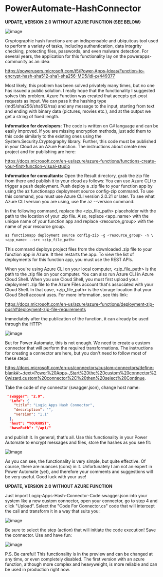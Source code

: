 # PowerAutomate-HashConnector

**UPDATE, VERSION 2.0 WITHOUT AZURE FUNCTION (SEE BELOW)**

![image](https://user-images.githubusercontent.com/86048404/126144714-2ee0eeca-eb28-4672-94e2-7a3d29d70f08.png)

Cryptographic hash functions are an indispensable and ubiquitous tool used to perform a variety of tasks, including authentication, data integrity checking, protecting files, passwords, and even malware detection.
For several years, the application for this functionality lay on the powerapps-community as an idea:

https://powerusers.microsoft.com/t5/Power-Apps-Ideas/Function-to-encrypt-hash-sha512-sha1-sha256-MD5/idi-p/449377

Most likely, this problem has been solved privately many times, but no one has issued a public solution.
I really hope that the functionality I suggested solves this problem.
Azure Function was created that accepts get-post requests as input. We can pass it the hashing type (md5/sha256/sha512/rsa) and any message to the input, starting from text and ending with binary data (pictures, movies etc.), and at the output we get a string of fixed length.

**Information for developers:**
The code is written on C# language and can be easily improved. If you are missing encryption methods, just add them to this code similarly to the existing ones using the System.Security.Cryptography library.
Further, this code must be published in your Cloud as an Azure Function. The instructions about create new project and for publishing are here:

https://docs.microsoft.com/en-us/azure/azure-functions/functions-create-your-first-function-visual-studio

**Information for consultants:**
Open the Result directory, grab the zip file from there and publish it to your cloud as follows:
You can use Azure CLI to trigger a push deployment. Push deploy a .zip file to your function app by using the az functionapp deployment source config-zip command. To use this command, you must use Azure CLI version 2.0.21 or later. To see what Azure CLI version you are using, use the az --version command.

In the following command, replace the <zip_file_path> placeholder with the path to the location of your .zip file. Also, replace <app_name> with the unique name of your function app and replace <resource_group> with the name of your resource group.
```powershell
az functionapp deployment source config-zip -g <resource_group> -n \
<app_name> --src <zip_file_path>
```
This command deploys project files from the downloaded .zip file to your function app in Azure. It then restarts the app. To view the list of deployments for this function app, you must use the REST APIs.

When you're using Azure CLI on your local computer, <zip_file_path> is the path to the .zip file on your computer. You can also run Azure CLI in Azure Cloud Shell. When you use Cloud Shell, you must first upload your deployment .zip file to the Azure Files account that's associated with your Cloud Shell. In that case, <zip_file_path> is the storage location that your Cloud Shell account uses. For more information, see this link:

https://docs.microsoft.com/en-us/azure/azure-functions/deployment-zip-push#deployment-zip-file-requirements

Immediately after the publication of the function, it can already be used through the HTTP:

![image](https://user-images.githubusercontent.com/86048404/126145124-9f5bd509-932f-4641-91e1-e3532364b7a2.png)

But for Power Automate, this is not enough. We need to create a custom connector that will perform the required transformations. The instructions for creating a connector are here, but you don't need to follow most of these steps: 

https://docs.microsoft.com/en-us/connectors/custom-connectors/define-blank#:~:text=Power%20Apps-,Start%20the%20custom%20connector%20wizard,custom%20connector%2C%20then%20select%20Continue.

Take the code of my connector (swagger.json), change host name:
```json
 "swagger": "2.0",
  "info": {
    "title": "Logiq Apps Hash Connector",
    "description": "",
    "version": "1.1"
  },
  "host": "YOURHOST",
  "basePath": "/api/"
```
and publish it. 
In general, that's all. Use this functionality in your Power Automate to encrypt messages and files, store the hashes as you see fit:

![image](https://user-images.githubusercontent.com/86048404/126145202-4bfd3997-0685-49d0-9d36-5473cf655b2d.png)

As you can see, the functionality is very simple, but quite effective. Of course, there are nuances (cons) in it. Unfortunately I am not an expert in Power Automate (yet), and therefore your comments and  suggestions will be very useful.
Good luck with your use!

**UPDATE, VERSION 2.0 WITHOUT AZURE FUNCTION**

Just import Logiq-Apps-Hash-Connector-Code.swagger.json into your system like a new custom connector, open your connector, go to step 4 and click "Upload". 
Select the "Code For Connector.cs" code that will intercept the call and transform it in a way that suits you:

![image](https://user-images.githubusercontent.com/86048404/128698177-e83646dc-e866-4b80-8a08-816a79fd3ef4.png)

Be sure to select the step (action) that will initiate the code execution!
Save the connector. Use and have fun:

![image](https://user-images.githubusercontent.com/86048404/128698614-05e29dff-94c3-453f-87b2-a7b2ef38a989.png)


P.S. Be careful! This functionality is in the preview and can be changed at any time, or even completely disabled.
The first version with an azure function, although more complex and heavyweight, is more reliable and can be used in production right now.


